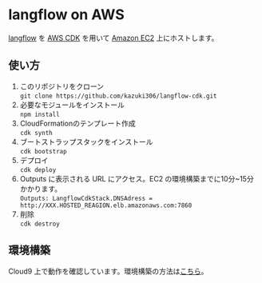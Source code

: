 # langflow on AWS

[langflow](https://github.com/logspace-ai/langflow) を [AWS CDK](https://aws.amazon.com/jp/cdk/) を用いて [Amazon EC2](https://aws.amazon.com/jp/ec2/) 上にホストします。

## 使い方

1. このリポジトリをクローン  
```git clone https://github.com/kazuki306/langflow-cdk.git```
1. 必要なモジュールをインストール  
```npm install```
1. CloudFormationのテンプレート作成  
```cdk synth```
1. ブートストラップスタックをインストール  
```cdk bootstrap```
1. デプロイ  
```cdk deploy```
1. Outputs に表示される URL にアクセス。EC2 の環境構築までに10分~15分かかります。  
```Outputs: LangflowCdkStack.DNSAdress = http://XXX.HOSTED_REAGION.elb.amazonaws.com:7860```
1. 削除  
```cdk destroy```

## 環境構築
Cloud9 上で動作を確認しています。環境構築の方法は[こちら](https://docs.aws.amazon.com/ja_jp/cloud9/latest/user-guide/sample-cdk.html)。
